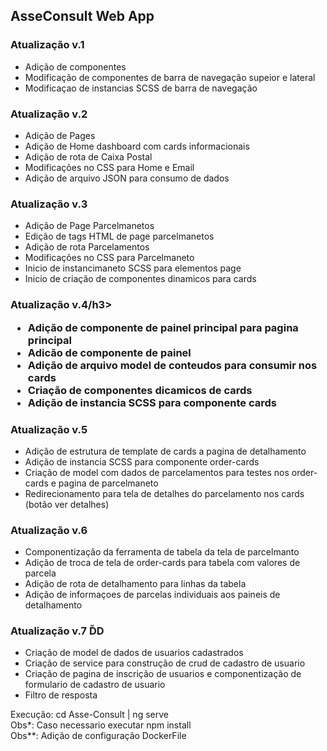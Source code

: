 <div>
    <h2>AsseConsult Web App</h2>
    <h3>Atualização v.1</h3>
    <ul>
        <li>
            Adição de componentes
        </li>
        <li>
            Modificação de componentes de barra de navegação supeior e lateral
        </li>
        <li>
            Modificaçao de instancias SCSS de barra de navegação
        </li>
    </ul>
    <h3>Atualização v.2</h3>
    <ul>
        <li>
            Adição de Pages
        </li>
        <li>
            Adição de Home dashboard com cards informacionais
        </li>
        <li>
            Adição de rota de Caixa Postal
        </li>
        <li>
            Modificações no CSS para Home e Email
        </li>
        <li>
            Adição de arquivo JSON para consumo de dados
        </li>
    </ul>
    <h3>Atualização v.3</h3>
    <ul>
        <li>
            Adição de Page Parcelmanetos
        </li>
        <li>
            Edição de tags HTML de page parcelmanetos
        </li>
        <li>
            Adição de rota Parcelamentos
        </li>
        <li>
            Modificações no CSS para Parcelmaneto
        </li>
        <li>
            Inicio de instancimaneto SCSS para elementos page
        </li>
        <li>
            Inicio de criação de componentes dinamicos para cards
        </li>
    </ul>
      <h3>Atualização v.4/h3>
    <ul>
        <li>
            Adição de componente de painel principal para pagina principal
        </li>
        <li>
            Adicão de componente de painel
        </li>
         <li>
           Adição de arquivo model de conteudos para consumir nos cards
        </li>
        <li>
            Criação de componentes dicamicos de cards
        </li>
        <li>
            Adição de instancia SCSS para componente cards
        </li>
    </ul>
    <h3>Atualização v.5</h3>
    <ul>
        <li>
            Adição de estrutura de template de cards a pagina de detalhamento
        </li>
        <li>
            Adição de instancia SCSS para componente order-cards
        </li>
        <li>
           Criação de model com dados de parcelamentos para testes nos order-cards e pagina de parcelmaneto
        </li>
        <li>
            Redirecionamento para tela de detalhes do parcelamento nos cards (botão ver detalhes)
        </li>
    </ul>
    <h3>Atualização v.6</h3>
    <ul>
        <li>
            Componentização da ferramenta de tabela da tela de parcelmanto
        </li>
        <li>
            Adição de troca de tela de order-cards para tabela com valores de parcela
        </li>
        <li>
           Adição de rota de detalhamento para linhas da tabela
        </li>
        <li>
            Adição de informaçoes de parcelas individuais aos paineis de detalhamento
        </li>
    </ul>
    <h3>Atualização v.7 <span>&#270D</span></h3>
    <ul>
        <li>
            Criação de model de dados de usuarios cadastrados
        </li>
        <li>
            Criação de service para construção de crud de cadastro de usuario
        </li>
        <li>
           Criação de pagina de inscrição de usuarios e componentização de formulario de cadastro de usuario
        </li>
        <li>
            Filtro de resposta 
        </li>
    </ul>
    <div>
        <span>Execução: cd Asse-Consult | ng serve</span><br>
        <span>Obs*: Caso necessario executar npm install</span><br>
        <span>Obs**: Adição de configuração DockerFile</span> 
    </div>
</div>